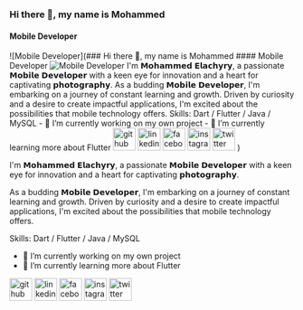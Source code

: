 ### Hi there 👋, my name is Mohammed
#### Mobile Developer
![Mobile Developer](### Hi there 👋, my name is Mohammed #### Mobile Developer ![Mobile Developer](https://media.licdn.com/dms/image/D4E16AQECyGqOZskuEw/profile-displaybackgroundimage-shrink_350_1400/0/1692286419869?e=1697673600&v=beta&t=8wz4WGr8Td3WHkQ67Ld4b3-4PmbFpOOSNpTMNCnk-Hs)  I'm 𝗠𝗼𝗵𝗮𝗺𝗺𝗲𝗱 𝗘𝗹𝗮𝗰𝗵𝘆𝗿𝘆, a passionate 𝗠𝗼𝗯𝗶𝗹𝗲 𝗗𝗲𝘃𝗲𝗹𝗼𝗽𝗲𝗿 with a keen eye for innovation and a heart for captivating 𝗽𝗵𝗼𝘁𝗼𝗴𝗿𝗮𝗽𝗵𝘆.  As a budding 𝗠𝗼𝗯𝗶𝗹𝗲 𝗗𝗲𝘃𝗲𝗹𝗼𝗽𝗲𝗿, I'm embarking on a journey of constant learning and growth. Driven by curiosity and a desire to create impactful applications, I'm excited about the possibilities that mobile technology offers.    Skills: Dart / Flutter / Java / MySQL  - 🔭 I’m currently working on my own project  - 🌱 I’m currently learning more about Flutter    [<img src='https://cdn.jsdelivr.net/npm/simple-icons@3.0.1/icons/github.svg' alt='github' height='40'>](https://github.com/elachyry)  [<img src='https://cdn.jsdelivr.net/npm/simple-icons@3.0.1/icons/linkedin.svg' alt='linkedin' height='40'>](https://www.linkedin.com/in/mohammed-elachyry/)  [<img src='https://cdn.jsdelivr.net/npm/simple-icons@3.0.1/icons/facebook.svg' alt='facebook' height='40'>](https://www.facebook.com/mohammed.elachyry)  [<img src='https://cdn.jsdelivr.net/npm/simple-icons@3.0.1/icons/instagram.svg' alt='instagram' height='40'>](https://www.instagram.com/el_achyry/)  [<img src='https://cdn.jsdelivr.net/npm/simple-icons@3.0.1/icons/twitter.svg' alt='twitter' height='40'>](https://twitter.com/el_achyry)  )

I'm 𝗠𝗼𝗵𝗮𝗺𝗺𝗲𝗱 𝗘𝗹𝗮𝗰𝗵𝘆𝗿𝘆, a passionate 𝗠𝗼𝗯𝗶𝗹𝗲 𝗗𝗲𝘃𝗲𝗹𝗼𝗽𝗲𝗿 with a keen eye for innovation and a heart for captivating 𝗽𝗵𝗼𝘁𝗼𝗴𝗿𝗮𝗽𝗵𝘆.

As a budding 𝗠𝗼𝗯𝗶𝗹𝗲 𝗗𝗲𝘃𝗲𝗹𝗼𝗽𝗲𝗿, I'm embarking on a journey of constant learning and growth. Driven by curiosity and a desire to create impactful applications, I'm excited about the possibilities that mobile technology offers.



Skills: Dart / Flutter / Java / MySQL

- 🔭 I’m currently working on my own project 
- 🌱 I’m currently learning more about Flutter 


[<img src='https://cdn.jsdelivr.net/npm/simple-icons@3.0.1/icons/github.svg' alt='github' height='40'>](https://github.com/elachyry)  [<img src='https://cdn.jsdelivr.net/npm/simple-icons@3.0.1/icons/linkedin.svg' alt='linkedin' height='40'>](https://www.linkedin.com/in/mohammed-elachyry/)  [<img src='https://cdn.jsdelivr.net/npm/simple-icons@3.0.1/icons/facebook.svg' alt='facebook' height='40'>](https://www.facebook.com/mohammed.elachyry)  [<img src='https://cdn.jsdelivr.net/npm/simple-icons@3.0.1/icons/instagram.svg' alt='instagram' height='40'>](https://www.instagram.com/el_achyry/)  [<img src='https://cdn.jsdelivr.net/npm/simple-icons@3.0.1/icons/twitter.svg' alt='twitter' height='40'>](https://twitter.com/el_achyry)  

